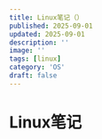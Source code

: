 ```yaml
---
title: Linux笔记（）
published: 2025-09-01
updated: 2025-09-01
description: ''
image: ''
tags: [linux]
category: 'OS'
draft: false 
---
```


# Linux笔记




